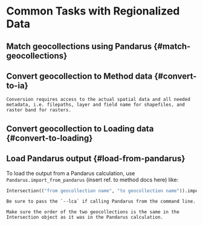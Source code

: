 # Common Tasks with Regionalized Data

## Match geocollections using Pandarus {#match-geocollections}

## Convert geocollection to Method data {#convert-to-ia}

```{note}
Conversion requires access to the actual spatial data and all needed metadata, i.e. filepaths, layer and field name for shapefiles, and raster band for rasters.
```

## Convert geocollection to Loading data {#convert-to-loading}

## Load Pandarus output {#load-from-pandarus}

To load the output from a Pandarus calculation, use
`Pandarus.import_from_pandarus` (insert ref. to method docs here) like:

``` python
Intersection(("from geocollection name", "to geocollection name")).import_from_pandarus("")
```

```{note}
Be sure to pass the `--lca` if calling Pandarus from the command line.
```

```{warning}
Make sure the order of the two geocollections is the same in the Intersection object as it was in the Pandarus calculation.
```
